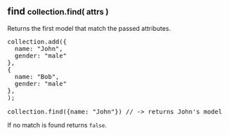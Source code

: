 <h2 class="page-header">find <small>collection.find( attrs )</small></h2>

Returns the first model that match the passed attributes.

<pre class="prettyprint">
collection.add({
  name: "John",
  gender: "male"
},
{
  name: "Bob",
  gender: "male"
},
);

collection.find({name: "John"}) // -> returns John's model
</pre>

If no match is found returns `false`.